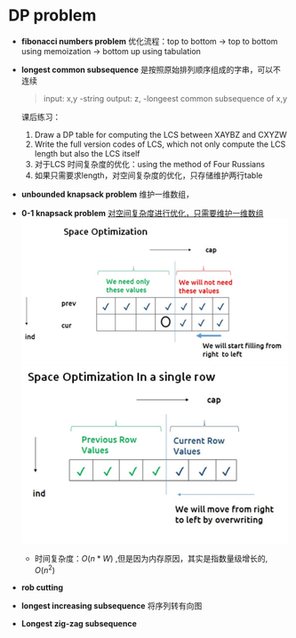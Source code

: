 # DP problem
- **fibonacci numbers problem**
  优化流程：top to bottom $\rightarrow$ top to bottom using memoization $\rightarrow$ bottom up using tabulation 
- **longest common subsequence**
  是按照原始排列顺序组成的字串，可以不连续
    >input: x,y -string
    >output: z, -longeest common subsequence of x,y
  
  课后练习：
    1. Draw a DP table for computing the LCS between XAYBZ and CXYZW
    1. Write the full version codes of LCS, which not only compute the LCS length but also the LCS itself
    2. 对于LCS 时间复杂度的优化：using the method of Four Russians
    3. 如果只需要求length，对空间复杂度的优化，只存储维护两行table
- **unbounded knapsack problem**
  维护一维数组，
- **0-1 knapsack problem**
  [对空间复杂度进行优化，只需要维护一维数组](https://takeuforward.org/data-structure/0-1-knapsack-dp-19/)
  ![alt text](pic/prev_cur.png)
  ![alt text](pic/space_opt.png)  
  - 时间复杂度：$`O(n*W)`$ ,但是因为内存原因，其实是指数量级增长的, $`O(n^2)`$

- **rob cutting**

- **longest increasing subsequence**
  将序列转有向图
- **Longest zig-zag subsequence**
  


